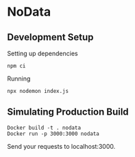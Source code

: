# NoData

## Development Setup

Setting up dependencies

```
npm ci
```

Running

```
npx nodemon index.js
```

## Simulating Production Build

```
Docker build -t . nodata
Docker run -p 3000:3000 nodata
```

Send your requests to localhost:3000.


